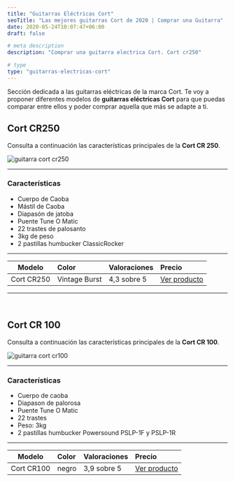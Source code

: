 ```yaml
---
title: "Guitarras Eléctricas Cort"
seoTitle: "Las mejores guitarras Cort de 2020 | Comprar una Guitarra"
date: 2020-05-24T10:07:47+06:00
draft: false

# meta description
description: "Comprar una guitarra electrica Cort. Cort cr250"

# type
type: "guitarras-electricas-cort"
---
```


Sección dedicada a las guitarras eléctricas de la marca Cort. Te voy a proponer diferentes modelos de **guitarras eléctricas Cort** para que puedas comparar entre ellos y poder comprar aquella que más se adapte a ti.

## Cort CR250

Consulta a continuación las características principales de la **Cort CR 250**.

![guitarra cort cr250](../../images/post/cort-cr250.png)

<hr>

### Características

* Cuerpo de Caoba
* Mástil de Caoba
* Diapasón de jatoba
* Puente Tune O Matic
* 22 trastes de palosanto
* 3kg de peso
* 2 pastillas humbucker ClassicRocker

<hr>

| Modelo        | Color    | Valoraciones | Precio |      
| ------------- |:-------------|:-------------|:-------------
| Cort CR250 	| Vintage Burst | 4,3 sobre 5 | [Ver producto](https://amzn.to/3essWvn)	

<hr>

&nbsp;

## Cort CR 100

Consulta a continuación las características principales de la **Cort CR 100**.

![guitarra cort cr100](../../images/post/cort_cr_100_opt.png)

<hr>

### Características

* Cuerpo de caoba
* Diapason de palorosa
* Puente Tune O Matic
* 22 trastes
* Peso: 3kg
* 2 pastillas humbucker Powersound PSLP-1F y PSLP-1R

<hr>

| Modelo        | Color    | Valoraciones | Precio |      
| ------------- |:-------------|:-------------|:-------------
| Cort CR100	   	   | negro | 3,9 sobre 5 | [Ver producto](https://amzn.to/2yjOWcd)